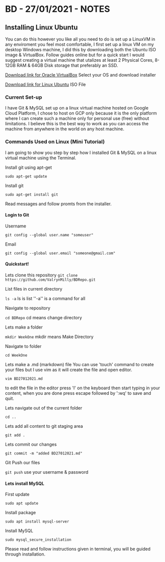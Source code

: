 # BD - 27/01/2021 - NOTES

## Installing Linux Ubuntu

You can do this however you like all you need to do is set up a LinuxVM in any enviroment you feel most comfortable, I first set up a linux VM on my desktop Windows machine, I did this by downloading both the Ubuntu ISO image & VirtualBox. Follow guides online but for a quick start I would suggest creating a virtual machine that utalizes at least 2 Physical Cores, 8-12GB RAM & 64GB Disk storage that preferably an SSD. 

[Download link for Oracle VirtualBox](https://www.virtualbox.org/wiki/Downloads) Select your OS and download installer

[Download link for Linux Ubuntu](https://ubuntu.com/download/desktop) ISO File

### Current Set-up

I have Git & MySQL set up on a linux virtual machine hosted on Google Cloud Platform, I chose to host on GCP only because it is the only platform where I can create such a machine only for personal use (free) without limitations. I believe this is the best way to work as you can access the machine from anywhere in the world on any host machine. 

### Commands Used on Linux (Mini Tutorial)

I am going to show you step by step how I installed Git & MySQL on a linux virtual machine using the Terminal.

Install git using apt-get

`sudo apt-get update`

Install git

`sudo apt-get install git`

Read messages and follow promts from the installer.

#### Login to Git
Username

`git config --global user.name "someuser"`

Email

`git config --global user.email "someone@gmail.com"`

#### Quickstart!

Lets clone this repository
`git clone https://github.com/ValrynMilly/BDRepo.git`

List files in current directory

`ls -a`   ls is list ''-a'' is a command for all

Navigate to repository

`cd BDRepo` cd means change directory

Lets make a folder

`mkdir WeekOne` mkdir means Make Directory 

Navigate to folder

`cd WeekOne`

Lets make a .md (markdown) file
You can use 'touch' command to create your files but I use vim as it will create the file and open editor.

`vim BD27012021.md`

to edit the file in the editor press 'I' on the keyboard then start typing in your content, when you are done press escape followed by ':wq' to save and quit.

Lets navigate out of the current folder

`cd ..`

Lets add all content to git staging area

`git add .`

Lets commit our changes

`git commit -m "added BD27012021.md"`

Git Push our files

`git push` use your username & password

#### Lets install MySQL

First update

`sudo apt update`

Install package

`sudo apt install mysql-server`

Install MySQL

`sudo mysql_secure_installation`

Please read and follow instructions given in terminal, you will be guided through installation.




